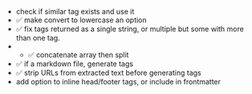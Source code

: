- check if similar tag exists and use it
- ✅ make convert to lowercase an option
- ✅ fix tags returned as a single string, or multiple but some with more than one tag.
- - ✅ concatenate array then split
- ✅ if a markdown file, generate tags
- ✅ strip URLs from extracted text before generating tags
- add option to inline head/footer tags, or include in frontmatter
